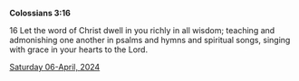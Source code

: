 **Colossians 3:16**

16 Let the word of Christ dwell in you richly in all wisdom; teaching and admonishing one another in psalms and hymns and spiritual songs, singing with grace in your hearts to the Lord.

[Saturday 06-April, 2024](https://getbible.life/kjv/Colossians/3/16)
